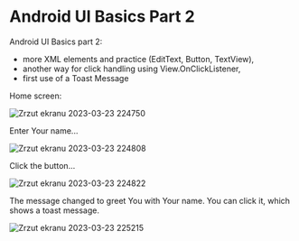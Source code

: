 # Android UI Basics Part 2
Android UI Basics part 2: 
* more XML elements and practice (EditText, Button, TextView),
* another way for click handling using View.OnClickListener,
* first use of a Toast Message

Home screen:

![Zrzut ekranu 2023-03-23 224750](https://user-images.githubusercontent.com/78258950/227373511-a2c65108-e7eb-4ed1-a1eb-e1a5b62e7d66.png)

Enter Your name...

![Zrzut ekranu 2023-03-23 224808](https://user-images.githubusercontent.com/78258950/227373528-c972ecfa-fd34-4ed2-be5b-a3e82e04b7d5.png)

Click the button...

![Zrzut ekranu 2023-03-23 224822](https://user-images.githubusercontent.com/78258950/227373540-71971568-cacf-4096-a691-8b7e2ac011a3.png)

The message changed to greet You with Your name. You can click it, which shows a toast message.

![Zrzut ekranu 2023-03-23 225215](https://user-images.githubusercontent.com/78258950/227373556-b1224750-0933-45e4-855c-e8817d468e86.png)
